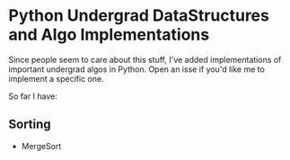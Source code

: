 # Python Undergrad DataStructures and Algo Implementations

Since people seem to care about this stuff, I've added implementations of
important undergrad algos in Python. Open an isse if you'd like me to implement a specific
one.

So far I have:

## Sorting

* MergeSort
